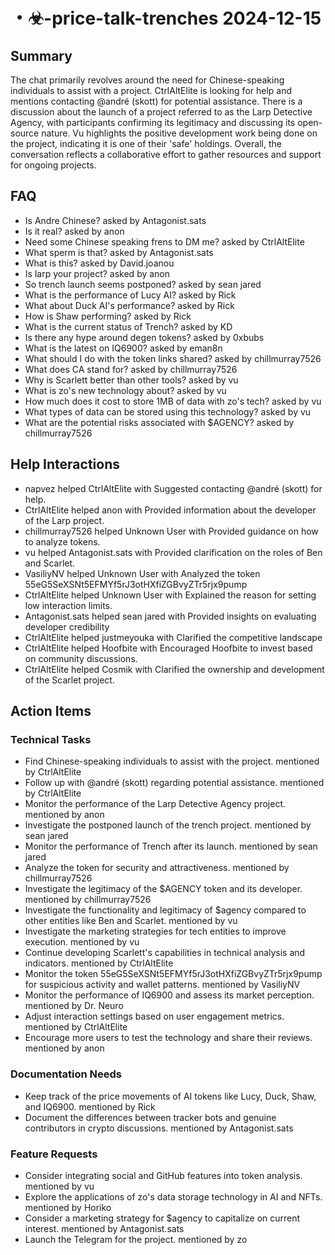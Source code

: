 # ・☣-price-talk-trenches 2024-12-15

## Summary
The chat primarily revolves around the need for Chinese-speaking individuals to assist with a project. CtrlAltElite is looking for help and mentions contacting @andré (skott) for potential assistance. There is a discussion about the launch of a project referred to as the Larp Detective Agency, with participants confirming its legitimacy and discussing its open-source nature. Vu highlights the positive development work being done on the project, indicating it is one of their 'safe' holdings. Overall, the conversation reflects a collaborative effort to gather resources and support for ongoing projects.

## FAQ
- Is Andre Chinese? asked by Antagonist.sats
- Is it real? asked by anon
- Need some Chinese speaking frens to DM me? asked by CtrlAltElite
- What sperm is that? asked by Antagonist.sats
- What is this? asked by David.joanou
- Is larp your project? asked by anon
- So trench launch seems postponed? asked by sean jared
- What is the performance of Lucy AI? asked by Rick
- What about Duck AI's performance? asked by Rick
- How is Shaw performing? asked by Rick
- What is the current status of Trench? asked by KD
- Is there any hype around degen tokens? asked by 0xbubs
- What is the latest on IQ6900? asked by eman8n
- What should I do with the token links shared? asked by chillmurray7526
- What does CA stand for? asked by chillmurray7526
- Why is Scarlett better than other tools? asked by vu
- What is zo's new technology about? asked by vu
- How much does it cost to store 1MB of data with zo's tech? asked by vu
- What types of data can be stored using this technology? asked by vu
- What are the potential risks associated with $AGENCY? asked by chillmurray7526

## Help Interactions
- napvez helped CtrlAltElite with Suggested contacting @andré (skott) for help.
- CtrlAltElite helped anon with Provided information about the developer of the Larp project.
- chillmurray7526 helped Unknown User with Provided guidance on how to analyze tokens.
- vu helped Antagonist.sats with Provided clarification on the roles of Ben and Scarlet.
- VasiliyNV helped Unknown User with Analyzed the token 55eG5SeXSNt5EFMYf5rJ3otHXfiZGBvyZTr5rjx9pump
- CtrlAltElite helped Unknown User with Explained the reason for setting low interaction limits.
- Antagonist.sats helped sean jared with Provided insights on evaluating developer credibility
- CtrlAltElite helped justmeyouka with Clarified the competitive landscape
- CtrlAltElite helped Hoofbite with Encouraged Hoofbite to invest based on community discussions.
- CtrlAltElite helped Cosmik with Clarified the ownership and development of the Scarlet project.

## Action Items

### Technical Tasks
- Find Chinese-speaking individuals to assist with the project. mentioned by CtrlAltElite
- Follow up with @andré (skott) regarding potential assistance. mentioned by CtrlAltElite
- Monitor the performance of the Larp Detective Agency project. mentioned by anon
- Investigate the postponed launch of the trench project. mentioned by sean jared
- Monitor the performance of Trench after its launch. mentioned by sean jared
- Analyze the token for security and attractiveness. mentioned by chillmurray7526
- Investigate the legitimacy of the $AGENCY token and its developer. mentioned by chillmurray7526
- Investigate the functionality and legitimacy of $agency compared to other entities like Ben and Scarlet. mentioned by vu
- Investigate the marketing strategies for tech entities to improve execution. mentioned by vu
- Continue developing Scarlett's capabilities in technical analysis and indicators. mentioned by CtrlAltElite
- Monitor the token 55eG5SeXSNt5EFMYf5rJ3otHXfiZGBvyZTr5rjx9pump for suspicious activity and wallet patterns. mentioned by VasiliyNV
- Monitor the performance of IQ6900 and assess its market perception. mentioned by Dr. Neuro
- Adjust interaction settings based on user engagement metrics. mentioned by CtrlAltElite
- Encourage more users to test the technology and share their reviews. mentioned by anon

### Documentation Needs
- Keep track of the price movements of AI tokens like Lucy, Duck, Shaw, and IQ6900. mentioned by Rick
- Document the differences between tracker bots and genuine contributors in crypto discussions. mentioned by Antagonist.sats

### Feature Requests
- Consider integrating social and GitHub features into token analysis. mentioned by vu
- Explore the applications of zo's data storage technology in AI and NFTs. mentioned by Horiko
- Consider a marketing strategy for $agency to capitalize on current interest. mentioned by Antagonist.sats
- Launch the Telegram for the project. mentioned by zo